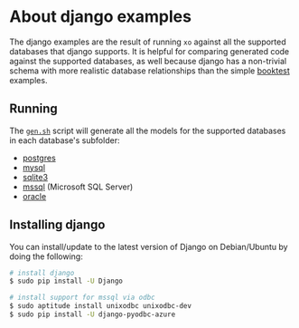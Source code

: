 # About django examples

The django examples are the result of running `xo` against all the supported
databases that django supports. It is helpful for comparing generated code
against the supported databases, as well because django has a non-trivial
schema with more realistic database relationships than the simple [booktest](../booktest)
examples.

## Running

The [`gen.sh`](gen.sh) script will generate all the models for the supported
databases in each database's subfolder:

* [postgres](postgres/)
* [mysql](mysql/)
* [sqlite3](sqlite3/)
* [mssql](mssql/) (Microsoft SQL Server)
* [oracle](oracle/)

## Installing django

You can install/update to the latest version of Django on Debian/Ubuntu by
doing the following:

```sh
# install django
$ sudo pip install -U Django

# install support for mssql via odbc
$ sudo aptitude install unixodbc unixodbc-dev
$ sudo pip install -U django-pyodbc-azure
```
